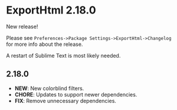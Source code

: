 # ExportHtml 2.18.0

New release!

Please see `Preferences->Package Settings->ExportHtml->Changelog`  
for more info about the release.

A restart of Sublime Text is most likely needed.

## 2.18.0

- **NEW**: New colorblind filters.
- **CHORE**: Updates to support newer dependencies.
- **FIX**: Remove unnecessary dependencies.
